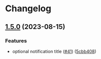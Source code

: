 # Changelog

## [1.5.0](https://github.com/rickstaa/tmux-notify/compare/v1.4.2...v1.5.0) (2023-08-15)


### Features

* optional notification title ([#41](https://github.com/rickstaa/tmux-notify/issues/41)) ([5cbb408](https://github.com/rickstaa/tmux-notify/commit/5cbb4081ed4d4230af3111c0d9d4fb9e66bd803d))
